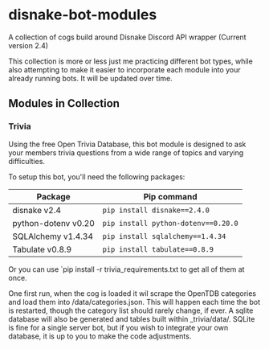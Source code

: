 # disnake-bot-modules
 A collection of cogs build around Disnake Discord API wrapper (Current version 2.4)

 This collection is more or less just me practicing different bot types, while also attempting to make it easier to incorporate each module into your already running bots. It will be updated over time.



 ## Modules in Collection

 ### Trivia
 Using the free Open Trivia Database, this bot module is designed to ask your members trivia questions from a wide range of topics and varying difficulties.

 To setup this bot, you'll need the following packages:

Package | Pip command
---|---
disnake v2.4 | `pip install disnake==2.4.0`
python-dotenv v0.20 | `pip install python-dotenv==0.20.0`
SQLAlchemy v1.4.34 | `pip install sqlalchemy==1.4.34`
Tabulate v0.8.9 | `pip install tabulate==0.8.9`

Or you can use `pip install -r trivia_requirements.txt to get all of them at once.


One first run, when the cog is loaded it wil scrape the OpenTDB categories and load them into /data/categories.json. This will happen each time the bot is restarted, though the category list should rarely change, if ever.
A sqlite database will also be generated and tables built within _trivia/data/.  SQLite is fine for a single server bot, but if you wish to integrate your own database, it is up to you to make the code adjustments.


